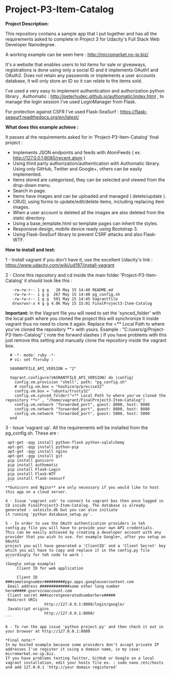 # Project-P3-Item-Catalog

**Project Description:**

This repository contains a sample app that I put together and has all the requirements asked to complete
in Project 3 for Udacity's Full Stack Web Developer Nanodegree.

A working example can be seen here : http://micromarket.no-ip.biz/

It's a website that enables users to list items for sale or giveaways, registrations is done using only a
social ID and it implements OAuth1 and OAuth2. Does not retain any passwords or implements a user accounts
database, it will only store an ID so it can relate to the items sold.

I've used a very easy to implement authentication and authorization python library , Authomatic :
 http://peterhudec.github.io/authomatic/index.html
, to manage the login session I've used LoginManager from Flask.

For protection against CSFR I've used Flask-SeaSurf : https://flask-seasurf.readthedocs.org/en/latest/

**What does this example achieve :**

It passes al the requirements asked for in 'Project-P3-Item-Catalog' final project :
 - Implements JSON endpoints and feeds with AtomFeeds ( ex. http://127.0.0.1:8080/recent.atom )
 - Using third party authorization/authentication with Authomatic library. Using only GitHub, Twitter and Google+, others can be easily implemented.
 - Items stored are categorised, they can be selected and viewed from the drop-down menu.
 - Search in page.
 - Items have images and can be uploaded and managed ( delete/update ).
 - CRUD, using forms to update/edit/delete items, including replacing item images.
 - When a user account is deleted all the images are also deleted from the static directory.
 - Using a base_template.html so template pages can inherit the styles.
 - Responsive design, mobile device ready using Bootstrap 3.
 - Using Flask-SeaSurf library to prevent CSRF attacks and also Flask-WTF.

**How to install and test:**

1 - Install vagrant if you don't have it, use the excellent Udacity's link : https://www.udacity.com/wiki/ud197/install-vagrant

2 - Clone this repository and cd inside the main folder 'Project-P3-Item-Catalog' it should look like this :

 ```
    -rw-rw-r-- 1 g g   26 May 15 14:40 README.md
    -rw-rw-r-- 1 g g  267 May 15 14:40 pg_config.sh
    -rw-rw-r-- 1 g g  591 May 15 14:45 Vagrantfile
    drwxrwxr-x 4 g g 4.0K May 15 15:01 FinalProject3-Item-Catalog

 ```
 **Important:**
 In the Vagrant file you will need to set the 'synced_folder' with the local path where you cloned the project
 this will synchronize it inside vagrant thus no need to clone it again. Replace the
  <** Local Path to where you've cloned the repository **> with yours. Example : "C:/users/g/Project-P3-Item-Catalog"
 ( note the forward slashes ) If you have problems with this just remove this setting and manually clone the repository
  inside the vagrant box.
  ```
    # -*- mode: ruby -*-
    # vi: set ft=ruby :

    VAGRANTFILE_API_VERSION = "2"

    Vagrant.configure(VAGRANTFILE_API_VERSION) do |config|
      config.vm.provision "shell", path: "pg_config.sh"
      # config.vm.box = "hashicorp/precise32"
      config.vm.box = "ubuntu/trusty32"
      config.vm.synced_folder("<** Local Path to where you've cloned the repository **>" , "/home/vagrant/FinalProject3-Item-Catalog")
      config.vm.network "forwarded_port", guest: 8000, host: 8000
      config.vm.network "forwarded_port", guest: 8080, host: 8080
      config.vm.network "forwarded_port", guest: 5000, host: 5000
    end

  ```
 3 - Issue 'vagrant up'. All the requirements will be installed from the pg_config.sh. These are :
   ``````
    apt-get -qqy install python-flask python-sqlalchemy
    apt-get -qqy install python-pip
    apt-get -qqy install nginx
    apt-get -qqy install git
    pip install gunicorn
    pip install authomatic
    pip install Flask-Login
    pip install Flask-WTF
    pip install flask-seasurf
   ```
   **Gunicorn and Nginx** are only necessary if you would like to host this app on a cloud server.

 4 - Issue 'vagrant ssh' to connect to vagrant box then once logged in CD inside FinalProject3-Item-Catalog. The database is already generated : salesite.db but you can also initiate
 it running 'python database_setup.py'.
 
 5 - In order to use the OAuth authentication providers in teh config.py file you will have to provide your own API credentials.
 This can be easily achieved by creating a developer account with any provider that you wish to use. For example Google+, after you setup an OAuth2
 project you will have generated a 'ClientID' and a 'Client Secret' key which you wil have to copy and replace it in the config.py file
 accordingly for teh code to work :
 ```
 (Google setup example)
        Client ID for web application
    
        Client ID ###somelongnumber#########pgv.apps.googleusercontent.com
    Email address #############some other long number here#####.gserviceaccount.com
    Client secret ###secretgeneratednumberhere#####
    Redirect URIs	
                    http://127.0.0.1:8080/login/google/
    JavaScript origins	
                    http://127.0.0.1:8080/
 ```

 6 - To run the app issue 'python project.py' and then check it out in your browser at http://127.0.0.1:8080

 *Final note:*
  In my hosted example because some providers don't accept private IP addresses I've register it using a domain name, in my case: micromarket.no-ip.biz.
  If you have problems testing Twitter, GitHub or Google on a local vagrant installation, edit your hosts file ex. : sudo nano /etc/hosts and add 127.0.0.1 'http://your domain registered'



 
 

